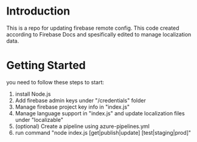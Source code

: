 # Introduction 
This is a repo for updating firebase remote config. This code created according to Firebase Docs and spesifically edited to manage localization data.

# Getting Started
you need to follow these steps to start:
1.  install Node.js
2.	Add firebase admin keys under "/credentials" folder
3.	Manage firebase project key info in "index.js"
4.	Manage language support in "index.js" and update localization files under "localizable"
5.	(optional) Create a pipeline using azure-pipelines.yml
6.  run command "node index.js [get|publish|update] [test|staging|prod]"

